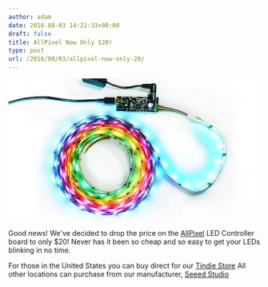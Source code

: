 ```yaml
---
author: adam
date: 2016-08-03 14:22:33+00:00
draft: false
title: AllPixel Now Only $20!
type: post
url: /2016/08/03/allpixel-now-only-20/
---
```


![AllPixel_1](/wp-content/uploads/2015/07/AllPixel_1.jpg)


Good news! We've decided to drop the price on the [AllPixel](/AllPixel) LED Controller board to only $20!
Never has it been so cheap and so easy to get your LEDs blinking in no time.

For those in the United States you can buy direct for our [Tindie Store](https://www.tindie.com/products/ManiacalLabs/allpixel-universal-led-controller/)
All other locations can purchase from our manufacturer, [Seeed Studio](http://seeedstudio.com/AllPixel-Kit-p-2381.html)
